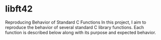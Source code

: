 
# libft42
Reproducing Behavior of Standard C Functions
In this project, I aim to reproduce the behavior of several standard C library functions. Each function is described below along with its purpose and expected behavior.
